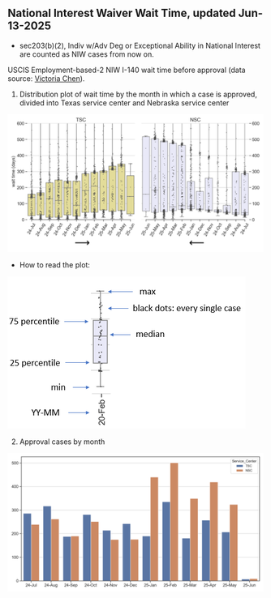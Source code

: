 ## National Interest Waiver Wait Time, updated Jun-13-2025 
* sec203(b)(2), Indiv w/Adv Deg or Exceptional Ability in National Interest are counted as NIW cases from now on. 
 
USCIS Employment-based-2 NIW I-140 wait time before approval (data source: [Victoria Chen](https://www.wegreened.com/eb1_niw_approvals)). 
 
1. Distribution plot of wait time by the month in which a case is approved, divided into Texas service center and Nebraska service center 
 
![Figure_1](https://raw.githubusercontent.com/happy-fish-01/National_interest_waiver_waittime/main/fig1.png) 
 
* How to read the plot: 
 
![Figure_3](https://raw.githubusercontent.com/happy-fish-01/National_interest_waiver_waittime/main/fig3.PNG) 
 
2. Approval cases by month 
 
![Figure_2](https://raw.githubusercontent.com/happy-fish-01/National_interest_waiver_waittime/main/fig2.png) 
 
